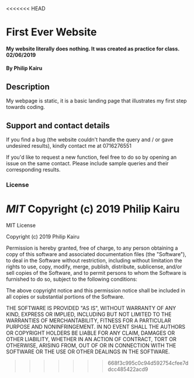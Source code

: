 <<<<<<< HEAD
# First Ever Website
#### My website literally does nothing. It was created as practice for class. 02/06/2019
#### By **Philip Kairu**
## Description
My webpage is static, it is a basic landing page that illustrates my first step towards coding.

## Support and contact details
If you find a bug (the website couldn't handle the query and / or gave undesired results), kindly contact me at 0716276551

If you'd like to request a new function, feel free to do so by opening an issue on the same contact. Please include sample queries and their corresponding results.
### License
*MIT*
Copyright (c) 2019 **Philip Kairu**
=======
MIT License

Copyright (c) 2019 Philip Kairu

Permission is hereby granted, free of charge, to any person obtaining a copy
of this software and associated documentation files (the "Software"), to deal
in the Software without restriction, including without limitation the rights
to use, copy, modify, merge, publish, distribute, sublicense, and/or sell
copies of the Software, and to permit persons to whom the Software is
furnished to do so, subject to the following conditions:

The above copyright notice and this permission notice shall be included in all
copies or substantial portions of the Software.

THE SOFTWARE IS PROVIDED "AS IS", WITHOUT WARRANTY OF ANY KIND, EXPRESS OR
IMPLIED, INCLUDING BUT NOT LIMITED TO THE WARRANTIES OF MERCHANTABILITY,
FITNESS FOR A PARTICULAR PURPOSE AND NONINFRINGEMENT. IN NO EVENT SHALL THE
AUTHORS OR COPYRIGHT HOLDERS BE LIABLE FOR ANY CLAIM, DAMAGES OR OTHER
LIABILITY, WHETHER IN AN ACTION OF CONTRACT, TORT OR OTHERWISE, ARISING FROM,
OUT OF OR IN CONNECTION WITH THE SOFTWARE OR THE USE OR OTHER DEALINGS IN THE
SOFTWARE.
>>>>>>> 668f3c995c0c94d592754cfee7ddcc485422acd9
